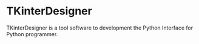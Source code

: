 # TKinterDesigner
TKinterDesigner is a tool software to development the Python Interface for Python programmer.
